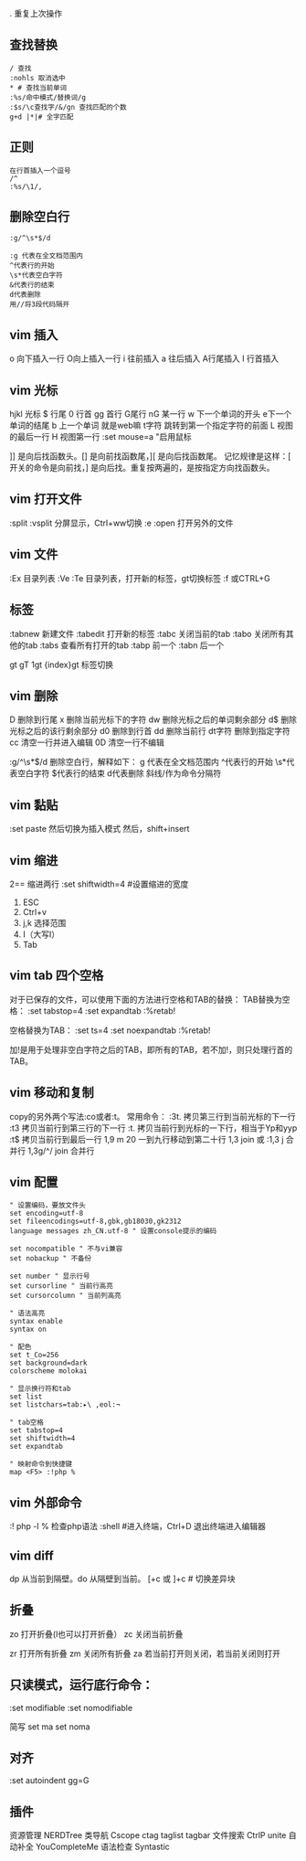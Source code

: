 
. 重复上次操作

## 查找替换
```
/ 查找
:nohls 取消选中
* # 查找当前单词
:%s/命中模式/替换词/g
:$s/\c查找字/&/gn 查找匹配的个数
g+d |*|# 全字匹配
```

## 正则
```
在行首插入一个逗号
/^
:%s/\1/,
```

## 删除空白行
```
:g/^\s*$/d

:g 代表在全文档范围内
^代表行的开始
\s*代表空白字符
&代表行的结束
d代表删除
用//将3段代码隔开
```

## vim 插入
o 向下插入一行 O向上插入一行
i 往前插入 a 往后插入 A行尾插入 I 行首插入

## vim 光标
hjkl 光标
$ 行尾 0 行首
gg 首行 G尾行 nG 某一行
w 下一个单词的开头 e下一个单词的结尾 b 上一个单词 就是web嘛
t字符 跳转到第一个指定字符的前面
L 视图的最后一行
H 视图第一行
:set mouse=a "启用鼠标

]] 是向后找函数头。[] 是向前找函数尾，][ 是向后找函数尾。
记忆规律是这样：[ 开关的命令是向前找，] 是向后找。重复按两遍的，是按指定方向找函数头。

## vim 打开文件
:split :vsplit 分屏显示，Ctrl+ww切换
:e :open 打开另外的文件

## vim 文件
:Ex 目录列表 :Ve
:Te 目录列表，打开新的标签，gt切换标签
:f 或CTRL+G

## 标签
:tabnew     新建文件
:tabedit    打开新的标签
:tabc       关闭当前的tab
:tabo       关闭所有其他的tab
:tabs       查看所有打开的tab
:tabp      前一个
:tabn      后一个

gt gT 1gt {index}gt 标签切换

## vim 删除
D 删除到行尾
x        删除当前光标下的字符
dw       删除光标之后的单词剩余部分
d$       删除光标之后的该行剩余部分
d0       删除到行首
dd       删除当前行
dt字符 删除到指定字符
cc 清空一行并进入编辑
0D 清空一行不编辑

:g/^\s*$/d 删除空白行，解释如下：
g 代表在全文档范围内 ^代表行的开始 \s*代表空白字符 $代表行的结束 d代表删除 斜线/作为命令分隔符

## vim 黏贴
:set paste
然后切换为插入模式
然后，shift+insert

## vim 缩进
2== 缩进两行
:set shiftwidth=4 #设置缩进的宽度

1. ESC
2. Ctrl+v
3. j,k 选择范围
4. I（大写I）
5. Tab

## vim tab 四个空格

对于已保存的文件，可以使用下面的方法进行空格和TAB的替换：
TAB替换为空格：
:set tabstop=4
:set expandtab
:%retab!

空格替换为TAB：
:set ts=4
:set noexpandtab
:%retab!

加!是用于处理非空白字符之后的TAB，即所有的TAB，若不加!，则只处理行首的TAB。

## vim 移动和复制
copy的另外两个写法:co或者:t。 常用命令：
:3t. 拷贝第三行到当前光标的下一行
:t3 拷贝当前行到第三行的下一行
:t. 拷贝当前行到光标的一下行，相当于Yp和yyp
:t$ 拷贝当前行到最后一行
1,9 m 20 一到九行移动到第二十行
1,3 join 或 :1,3 j 合并行
1,3g/^/ join 合并行

## vim 配置
```
" 设置编码，要放文件头
set encoding=utf-8
set fileencodings=utf-8,gbk,gb18030,gk2312
language messages zh_CN.utf-8 " 设置console提示的编码

set nocompatible " 不与vi兼容
set nobackup " 不备份

set number " 显示行号
set cursorline " 当前行高亮
set cursorcolumn " 当前列高亮

" 语法高亮
syntax enable
syntax on

" 配色
set t_Co=256
set background=dark
colorscheme molokai

" 显示换行符和tab
set list
set listchars=tab:▸\ ,eol:¬

" tab空格
set tabstop=4
set shiftwidth=4
set expandtab

" 映射命令到快捷键
map <F5> :!php %
```

## vim 外部命令
:! php -l % 检查php语法
:shell #进入终端，Ctrl+D 退出终端进入编辑器

## vim diff
dp 从当前到隔壁。do 从隔壁到当前。
[+c 或 ]+c # 切换差异块

## 折叠
zo   打开折叠(l也可以打开折叠）
zc   关闭当前折叠

zr   打开所有折叠
zm   关闭所有折叠
za   若当前打开则关闭，若当前关闭则打开

## 只读模式，运行底行命令：
:set modifiable
:set nomodifiable

简写
set ma
set noma

## 对齐
:set autoindent
gg=G

## 插件

资源管理  NERDTree
类导航    Cscope ctag taglist tagbar
文件搜索  CtrlP unite
自动补全  YouCompleteMe
语法检查  Syntastic
